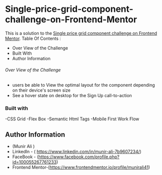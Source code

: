 # Single-price-grid-component-challenge-on-Frontend-Mentor
This is a solution to the [Single price grid component challenge on Frontend Mentor](https://www.frontendmentor.io/challenges/single-price-grid-component-5ce41129d0ff452fec5abbbc).
Table Of Contents :
- Over View of the Challenge
- Built With
- Author Information
###### Over View of the Challenge
- users be able to View the optimal layout for the component depending on their device's screen size 
- See a hover state on desktop for the Sign Up call-to-action

### Built with
-CSS Grid
-Flex Box
-Semantic Html Tags
-Mobile First Work Flow

## Author Information
 -  (Munir Ali )
 - LinkedIn - ( https://www.linkedin.com/in/munir-ali-7b9607234/)
 - FaceBook - (https://www.facebook.com/profile.php?id=100055267761233)
 - Frontend Mentor-(https://www.frontendmentor.io/profile/munirali41)

